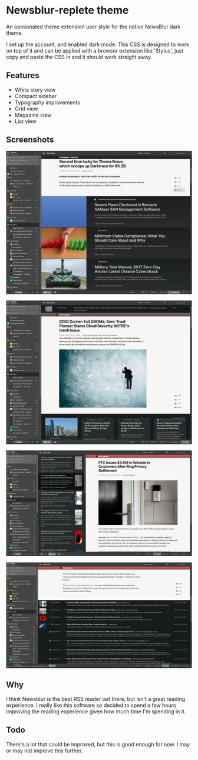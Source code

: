 # Newsblur-replete theme

An opinionated theme extension user style for the native NewsBlur dark theme.

I set up the account, and enabled dark mode. This CSS is designed to work on top of it and can be applied with a browser extension like 'Stylus', just copy and paste the CSS in and it should work straight away.

## Features

- White story view
- Compact sidebar
- Typography improvements
- Grid view
- Magazine view
- List view

## Screenshots

![Newsblur-replete screenshot](magazine.png)

![Newsblur-replete screenshot](grid.png)

![Newsblur-replete screenshot](split.png)

![Newsblur-replete screenshot](list.png)

## Why 

I think Newsblur is the best RSS reader out there, but isn't a great reading experience. I really like this software so decided to spend a few hours improving the reading experience given how much time I'm spending in it.

## Todo

There's a lot that could be improved, but this is good enough for now. I may or may not improve this further.